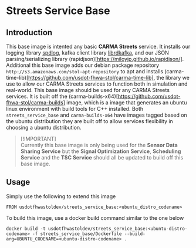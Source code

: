# Streets Service Base
## Introduction
This base image is intented any basic **CARMA Streets** service. It installs our logging library [spdlog](https://github.com/gabime/spdlog), kafka client library [librdkafka](https://github.com/confluentinc/librdkafka), and our JSON parsing/serializing library (rapidjson)[https://miloyip.github.io/rapidjson/]. Additional this base image adds our debian package repository `http://s3.amazonaws.com/stol-apt-repository` to apt and installs (carma-time-lib)[https://github.com/usdot-fhwa-stol/carma-time-lib], the library we use to allow our CARMA Streets services to function both in simulation and real-world. This base image should be used for any CARMA Streets services. It is built off the (carma-builds-x64)[https://github.com/usdot-fhwa-stol/carma-builds] image, which is a image that generates an ubuntu linux environment with build tools for C++ installed. Both `streets_service_base` and `carma-builds-x64` have images tagged based on the ubuntu distribution they are built off to allow services flexibility in choosing a ubuntu distribution.

> [!IMPORTANT]\
> Currently this base image is only being used for the **Sensor Data Sharing Service** but the **Signal Optimization Service**, **Scheduling Service** and the **TSC Service** should all be updated to build off this base image.

## Usage
Simply use the following to extend this image
```
FROM usdotfhwastoldev/streets_service_base:<ubuntu_distro_codename>
```
To build this image, use a docker build command similar to the one below
```
docker build -t usdotfhwastoldev/streets_service_base:<ubuntu-distro-codename> -f streets_service_base/Dockerfile --build-arg=UBUNTU_CODENAME=<ubuntu-distro-codename> .
```